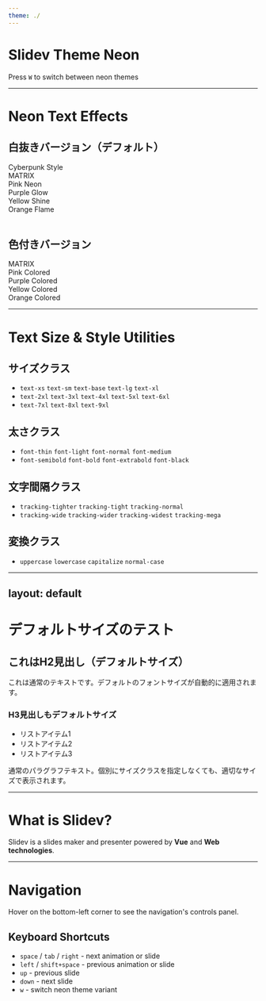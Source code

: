 ```yaml
---
theme: ./
---
```


# Slidev Theme Neon

Press `W` to switch between neon themes

---

# Neon Text Effects

## 白抜きバージョン（デフォルト）

<div class="neon-glow-cyan text-3xl font-light tracking-wide">Cyberpunk Style</div>
<div class="neon-glow-matrix text-6xl font-bold tracking-mega uppercase">MATRIX</div>
<div class="neon-glow-pink text-4xl">Pink Neon</div>
<div class="neon-glow-purple text-4xl font-semibold">Purple Glow</div>
<div class="neon-glow-yellow text-4xl tracking-widest">Yellow Shine</div>
<div class="neon-glow-orange text-4xl font-thin">Orange Flame</div>

<br>

## 色付きバージョン

<div class="neon-glow-matrix-colored text-6xl font-bold uppercase">MATRIX</div>
<div class="neon-glow-pink-colored text-4xl">Pink Colored</div>
<div class="neon-glow-purple-colored text-4xl">Purple Colored</div>
<div class="neon-glow-yellow-colored text-4xl">Yellow Colored</div>
<div class="neon-glow-orange-colored text-4xl">Orange Colored</div>

---

# Text Size & Style Utilities

## サイズクラス

- `text-xs` `text-sm` `text-base` `text-lg` `text-xl`
- `text-2xl` `text-3xl` `text-4xl` `text-5xl` `text-6xl`
- `text-7xl` `text-8xl` `text-9xl`

## 太さクラス

- `font-thin` `font-light` `font-normal` `font-medium`
- `font-semibold` `font-bold` `font-extrabold` `font-black`

## 文字間隔クラス

- `tracking-tighter` `tracking-tight` `tracking-normal`
- `tracking-wide` `tracking-wider` `tracking-widest` `tracking-mega`

## 変換クラス

- `uppercase` `lowercase` `capitalize` `normal-case`

---
layout: default
---

# デフォルトサイズのテスト

## これはH2見出し（デフォルトサイズ）

これは通常のテキストです。デフォルトのフォントサイズが自動的に適用されます。

### H3見出しもデフォルトサイズ

- リストアイテム1
- リストアイテム2
- リストアイテム3

通常のパラグラフテキスト。個別にサイズクラスを指定しなくても、適切なサイズで表示されます。

---

# What is Slidev?

Slidev is a slides maker and presenter powered by **Vue** and **Web technologies**.

---

# Navigation

Hover on the bottom-left corner to see the navigation's controls panel.

## Keyboard Shortcuts

- `space` / `tab` / `right` - next animation or slide
- `left` / `shift+space` - previous animation or slide
- `up` - previous slide
- `down` - next slide
- `w` - switch neon theme variant
